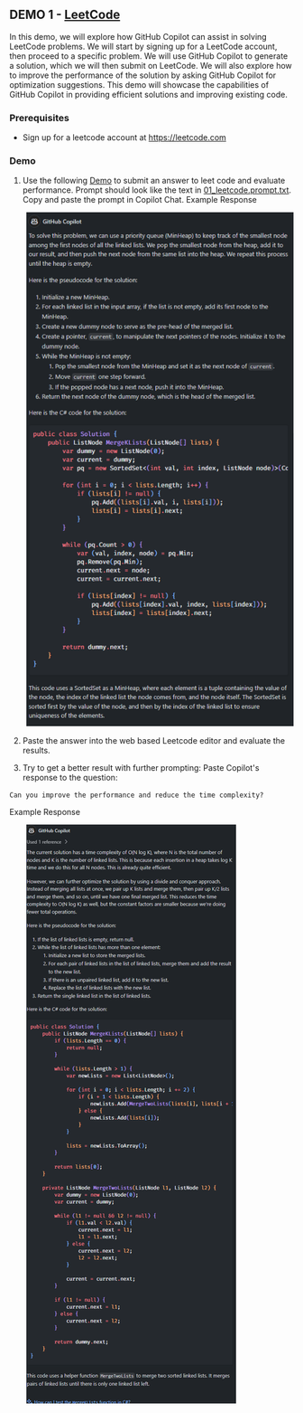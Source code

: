 ## DEMO 1 - [LeetCode](https://leetcode.com) 
In this demo, we will explore how GitHub Copilot can assist in solving LeetCode problems. We will start by signing up for a LeetCode account, then proceed to a specific problem. We will use GitHub Copilot to generate a solution, which we will then submit on LeetCode. We will also explore how to improve the performance of the solution by asking GitHub Copilot for optimization suggestions. This demo will showcase the capabilities of GitHub Copilot in providing efficient solutions and improving existing code.

### Prerequisites 
- Sign up for a leetcode account at https://leetcode.com

### Demo
1. Use the following [Demo](https://leetcode.com/problems/merge-k-sorted-lists/) to submit an answer to leet code and evaluate performance. Prompt should look like the text in [01_leetcode.prompt.txt](01_leetcode.prompt.txt). Copy and paste the prompt in Copilot Chat.
Example Response
<p style="margin-left: 30px;"><img src="media/leetcode-1.png"/></p>

2. Paste the answer into the web based Leetcode editor and evaluate the results. 

3. Try to get a better result with further prompting:
Paste Copilot's response to the question:
```
Can you improve the performance and reduce the time complexity?
```
Example Response
<p style="margin-left: 30px;"><img src="media/leetcode-2.png"/></p>
  

